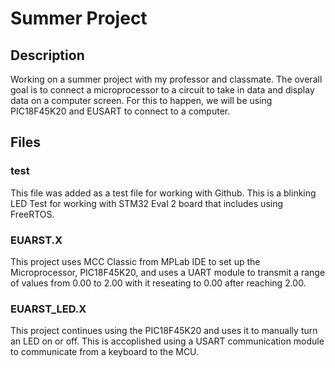 # Summer Project
## Description
Working on a summer project with my professor and classmate. The overall goal is to connect a microprocessor to a circuit to
take in data and display data on a computer screen. For this to happen, we will be using PIC18F45K20 and EUSART to connect 
to a computer.
## Files
### test
This file was added as a test file for working with Github. This is a blinking LED Test for working with STM32 Eval 2 board
that includes using FreeRTOS.
### EUARST.X
This project uses MCC Classic from MPLab IDE to set up the Microprocessor, PIC18F45K20, and uses a UART module to transmit a
range of values from 0.00 to 2.00 with it reseating to 0.00 after reaching 2.00.
### EUARST_LED.X
This project continues using the PIC18F45K20 and uses it to manually turn an LED on or off. This is accoplished using a USART
communication module to communicate from a keyboard to the MCU.



